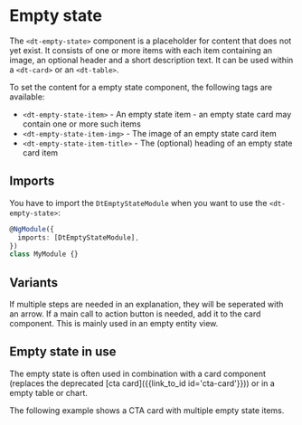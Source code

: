 # Empty state

The `<dt-empty-state>` component is a placeholder for content that does not yet
exist. It consists of one or more items with each item containing an image, an
optional header and a short description text. It can be used within a
`<dt-card>` or an `<dt-table>`.

<docs-source-example example="EmptyStateDefaultExample"></docs-source-example>

To set the content for a empty state component, the following tags are
available:

- `<dt-empty-state-item>` - An empty state item - an empty state card may
  contain one or more such items
- `<dt-empty-state-item-img>` - The image of an empty state card item
- `<dt-empty-state-item-title>` - The (optional) heading of an empty state card
  item

## Imports

You have to import the `DtEmptyStateModule` when you want to use the
`<dt-empty-state>`:

```typescript
@NgModule({
  imports: [DtEmptyStateModule],
})
class MyModule {}
```

## Variants

If multiple steps are needed in an explanation, they will be seperated with an
arrow. If a main call to action button is needed, add it to the card component.
This is mainly used in an empty entity view.

<docs-source-example example="EmptyStateMultipleItemsExample"></docs-source-example>

## Empty state in use

The empty state is often used in combination with a card component (replaces the
deprecated [cta card]({{link_to_id id='cta-card'}})) or in a empty table or
chart.

<docs-source-example example="EmptyStateInCardExample"></docs-source-example>

The following example shows a CTA card with multiple empty state items.

<docs-source-example example="EmptyStateMultipleItemsInCardExample"></docs-source-example>
